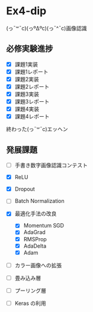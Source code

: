 # Ex4-dip

(っ¯꒳¯c)(っºΔºc)(っ¯^¯c)画像認識

## 必修実験進捗

- [x] 課題1実装
- [x] 課題1レポート
- [x] 課題2実装
- [x] 課題2レポート
- [x] 課題3実装
- [x] 課題3レポート
- [x] 課題4実装
- [x] 課題4レポート

終わった(っ¯꒳¯c)エッヘン

## 発展課題

- [ ] 手書き数字画像認識コンテスト
- [x] ReLU
- [x] Dropout
- [ ] Batch Normalization
- [x] 最適化手法の改良

    - [x] Momentum SGD
    - [x] AdaGrad
    - [x] RMSProp
    - [x] AdaDelta
    - [x] Adam

- [ ] カラー画像への拡張
- [ ] 畳み込み層
- [ ] プーリング層

- [ ] Keras の利用